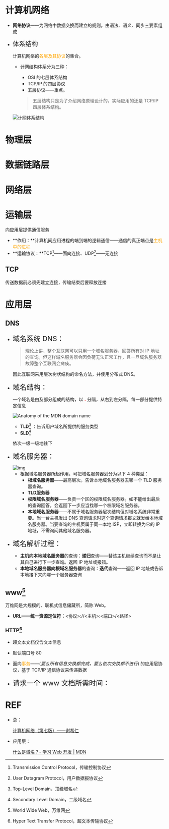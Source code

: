 # 计算机网络

+ **网络协议**——为网络中数据交换而建立的规则。由语法、语义、同步三要素组成

+ <span style="font-size:20px">体系结构</span>

    计算机网络的<span style="color:orange">各层及其协议</span>的集合。

    + 计网结构体系分为三种：

        + OSI 的七层体系结构
        + TCP/IP 的四层协议
        + 五层协议——重点。

        > 五层结构只是为了介绍网络原理设计的，实际应用的还是 TCP/IP 四层体系结构。

    <img alt="计网体系结构" src="https://gj1e.github.io/images/%E4%BA%94%E5%B1%82%E4%BD%93%E7%B3%BB%E7%BB%93%E6%9E%84.png">




# 物理层



# 数据链路层



# 网络层



# 运输层

向应用层提供通信服务

+ **作用：**计算机间应用进程的端到端的逻辑通信——通信的真正端点是<span style="color:orange">主机中的进程</span>
+ **运输协议：**TCP[^ 3]——面向连接、UDP[^ 4]——无连接



## TCP

传送数据前必须先建立连接，传输结束后要释放连接



# 应用层

## DNS

+ <span style="font-size:22px">域名系统 DNS：</span>

    > 理论上讲，整个互联网可以只用一个域名服务器，回答所有对 IP 地址的查询。但这样域名服务器会因负荷无法正常工作，且一旦域名服务器故障整个互联网会瘫痪。

    因此互联网采用层次树状结构的命名方法，并使用分布式 DNS。

+ <span style="font-size:22px">域名结构：</span>

    一个域名是由及部分组成的结构，以 <span style="color:red">**.**</span> 分隔，从右到左分隔，每一部分提供特定信息

    ![Anatomy of the MDN domain name](https://mdn.mozillademos.org/files/11229/structure.png)

    + **TLD**[^1] ：告诉用户域名所提供的服务类型
    + **SLD**[^ 2]

    依次一级一级地往下

+ <span style="font-size:22px">域名服务器：</span>

    <img src="https://gitee.com/ethereal-bang/images/raw/master/20220316142156.jpg" alt="img" />

    + 根据域名服务器所起作用，可把域名服务器划分为以下 4 种类型：
        + **根域名服务器**——最高层次。告诉本地域名服务器去哪一个 TLD 服务器查询。
        + **TLD服务器**
        + **权限域名服务器**——负责一个区的权限域名服务器。如不能给出最后的查询回答，会返回下一步应当找哪一个权限域名服务器。
        + **本地域名服务器**——不属于域名服务器层次结构但对域名系统非常重要。当一台主机发出 DNS 查询请求时这个查询请求报文就发给本地域名服务器。当要查询的主机页属于同一本地 ISP，立即转换为它的 IP 地址，不需询问其他域名服务器。

+ <span style="font-size:22px">域名解析过程：</span>

    + **主机向本地域名服务器**的查询：**递归**查询——替该主机继续查询而不是让其自己进行下一步查询。返回 IP 地址或报错。
    + **本地域名服务器向根域名服务器**的查询：**迭代**查询——返回 IP 地址或告诉本地接下来向哪一个服务器查询



## www[^ 6]

万维网是大规模的、联机式信息储藏所，简称 Web。

+ **URL——统一资源定位符：**<协议>://<主机>:<端口>/<路径>



### HTTP[^ 5]

+ 超文本文档仅含文本信息
+ 默认端口号 80
+ 面向<span style="color:orange">事务</span>——(*要么所有信息交换都完成，要么依次交换都不进行*) 的应用层协议，基于 TCP/IP 通信协议来传递数据

+ <span style="font-size:22px">请求一个 www 文档所需时间：</span>

    

# REF

+ 总：

    [计算机网络（第七版）——谢希仁]()

+ 应用层：

    [什么是域名？- 学习 Web 开发 | MDN](https://developer.mozilla.org/zh-CN/docs/Learn/Common_questions/What_is_a_domain_name)



[^1]: Top-Level Domain，顶级域名
[^ 2]: Secondary Level Domain，二级域名

[^ 3]: Transmission Control Protocol，传输控制协议
[^ 4]: User Datagram Protocol，用户数据报协议
[^ 5]: Hyper Text Transfer Protocol，超文本传输协议

[^ 6]: World Wide Web，万维网

